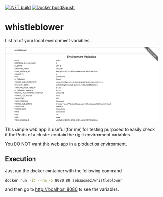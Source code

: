 [![.NET build](https://github.com/sebagomez/whistleblower/actions/workflows/dotnet-build.yaml/badge.svg)](https://github.com/sebagomez/whistleblower/actions/workflows/dotnet-build.yaml)
[![Docker build&push](https://github.com/sebagomez/whistleblower/actions/workflows/docker-build-push.yaml/badge.svg)](https://github.com/sebagomez/whistleblower/actions/workflows/docker-build-push.yaml)

# whistleblower

List all of your local environment variables.

![](./res/screenshot.png)

This simple web app is useful (for me) for testing purposed to easily check if the Pods of a cluster contain the right environment variables.

You DO NOT want this web app in a production environment.

## Execution

Just run the docker container with the following command

```sh
docker run -it --rm -p 8080:80 sebagomez/whistleblower
```

and then go to [http://localhost:8080](http://localhost:8080) to see the variables.

